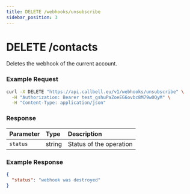 ```yaml
---
title: DELETE /webhooks/unsubscribe
sidebar_position: 3
---
```


# DELETE /contacts

Deletes the webhook of the current account.

### Example Request

```bash title=request.sh
curl -X DELETE "https://api.callbell.eu/v1/webhooks/unsubscribe" \
  -H "Authorization: Bearer test_gshuPaZoeEG6ovbc8M79w0QyM" \
  -H "Content-Type: application/json"
```

### Response

| Parameter | Type   | Description             |
| :-------- | :----- | :---------------------- |
| `status`  | string | Status of the operation |

### Example Response

```json title=response.json
{
  "status": "webhook was destroyed"
}
```
